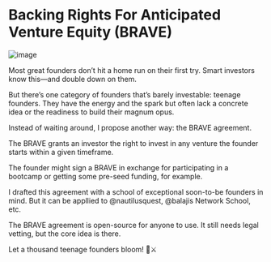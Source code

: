 # Backing Rights For Anticipated Venture Equity (BRAVE)

![image](https://github.com/user-attachments/assets/5d8feabd-6597-4b57-a938-8c5cff50922f)

Most great founders don’t hit a home run on their first try. Smart investors know this—and double down on them.

But there’s one category of founders that’s barely investable: teenage founders.
They have the energy and the spark but often lack a concrete idea or the readiness to build their magnum opus.

Instead of waiting around, I propose another way: the BRAVE agreement.

The BRAVE grants an investor the right to invest in any venture the founder starts within a given timeframe.

The founder might sign a BRAVE in exchange for participating in a bootcamp or getting some pre-seed funding, for example.

I drafted this agreement with a school of exceptional soon-to-be founders in mind. But it can be appllied to @nautilusquest, @balajis Network School, etc.

The BRAVE agreement is open-source for anyone to use. It still needs legal vetting, but the core idea is there.

Let a thousand teenage founders bloom! 🚀⚔️
